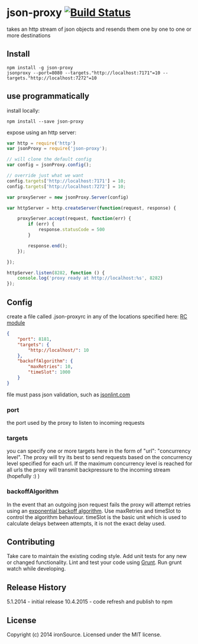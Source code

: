 # json-proxy [![Build Status](https://secure.travis-ci.org/ironSource/json-proxy.png?branch=master)](http://travis-ci.org/ironSource/json-proxy)

takes an http stream of json objects and resends them one by one to one or more destinations

## Install
```
npm install -g json-proxy
jsonproxy --port=8080 --targets."http://localhost:7171"=10 --targets."http://localhost:7272"=10
```

## use programmatically
install locally:
```
npm install --save json-proxy
```

expose using an http server:
```javascript
var http = require('http')
var jsonProxy = require('json-proxy');

// will clone the default config
var config = jsonProxy.config();

// override just what we want
config.targets['http://localhost:7171'] = 10;
config.targets['http://localhost:7272'] = 10;

var proxyServer = new jsonProxy.Server(config)

var httpServer = http.createServer(function(request, response) {

    proxyServer.accept(request, function(err) {
        if (err) {
            response.statusCode = 500
        }

        response.end();
    });

});

httpServer.listen(8282, function () {
    console.log('proxy ready at http://localhost:%s', 8282)
});

```
## Config
create a file called .json-proxyrc in any of the locations specified here: [RC module](https://github.com/dominictarr/rc)
```json
{
	"port": 8181,
	"targets": {
		"http://localhost/": 10
	},
	"backoffAlgorithm": {
		"maxRetries": 10,
		"timeSlot": 1000
	}
}
```
file must pass json validation, such as [jsonlint.com](http://jsonlint.com/)

### port
the port used by the proxy to listen to incoming requests

### targets
you can specify one or more targets here in the form of "url": "concurrency level". The proxy will try its best to send requests based on the concurrency level specified for each url. If the maximum concurrency level is reached for all urls the proxy will transmit backpressure to the incoming stream (hopefully :) )

### backoffAlgorithm
In the event that an outgoing json request fails the proxy will attempt retries using an [exponential backoff algorithm](http://en.wikipedia.org/wiki/Exponential_backoff). Use maxRetries and timeSlot to control the algorithm behaviour. timeSlot is the basic unit which is used to calculate delays between attempts, it is not the exact delay used.

## Contributing
Take care to maintain the existing coding style. Add unit tests for any new or changed functionality. Lint and test your code using [Grunt](http://gruntjs.com/). Run grunt watch while developing.

## Release History
5.1.2014 - initial release
10.4.2015 - code refresh and publish to npm

## License
Copyright (c) 2014 ironSource. Licensed under the MIT license.
